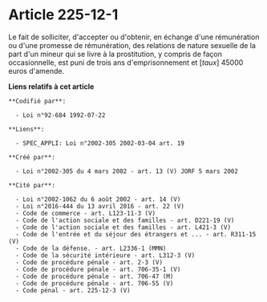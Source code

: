 # Article 225-12-1

Le fait de solliciter, d'accepter ou d'obtenir, en échange d'une rémunération ou d'une promesse de rémunération, des
relations de nature sexuelle de la part d'un mineur qui se livre à la prostitution, y compris de façon occasionnelle, est
puni de trois ans d'emprisonnement et [*taux*] 45000 euros d'amende.

**Liens relatifs à cet article**

	**Codifié par**:

	  - Loi n°92-684 1992-07-22

	**Liens**:

	  - SPEC_APPLI: Loi n°2002-305 2002-03-04 art. 19

	**Créé par**:

	  - Loi n°2002-305 du 4 mars 2002 - art. 13 (V) JORF 5 mars 2002

	**Cité par**:

	  - Loi n°2002-1062 du 6 août 2002 - art. 14 (V)
	  - Loi n°2016-444 du 13 avril 2016 - art. 22 (V)
	  - Code de commerce - art. L123-11-3 (V)
	  - Code de l'action sociale et des familles - art. D221-19 (V)
	  - Code de l'action sociale et des familles - art. L421-3 (V)
	  - Code de l'entrée et du séjour des étrangers et ... - art. R311-15 (V)
	  - Code de la défense. - art. L2336-1 (MMN)
	  - Code de la sécurité intérieure - art. L312-3 (V)
	  - Code de procédure pénale - art. 2-3 (V)
	  - Code de procédure pénale - art. 706-35-1 (V)
	  - Code de procédure pénale - art. 706-47 (M)
	  - Code de procédure pénale - art. 706-55 (V)
	  - Code pénal - art. 225-12-3 (V)
